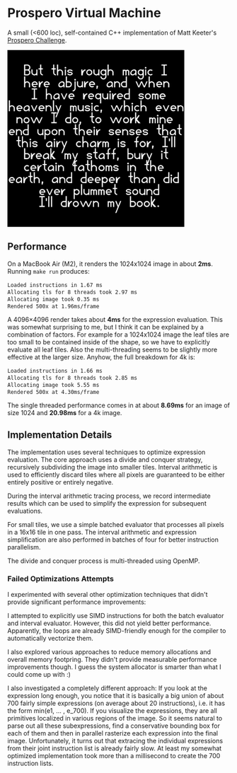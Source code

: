 # Prospero Virtual Machine

A small (<600 loc), self-contained C++ implementation of Matt Keeter's [Prospero Challenge](https://www.mattkeeter.com/projects/prospero/). 

<img src="out_4k.png" alt="4K Render" width="400">

## Performance

On a MacBook Air (M2), it renders the 1024x1024 image in about **2ms**. Running `make run` produces:

```
Loaded instructions in 1.67 ms
Allocating tls for 8 threads took 2.97 ms
Allocating image took 0.35 ms
Rendered 500x at 1.96ms/frame
```

A 4096×4096 render takes about **4ms** for the expression evaluation. This was somewhat surprising to me, but 
I think it can be explained by a combination of factors. For example for a 1024x1024 image the leaf tiles
are too small to be contained inside of the shape, so we have to explicitly evaluate all leaf tiles. 
Also the multi-threading seems to be slightly more effective at the larger size.
Anyhow, the full breakdown for 4k is:

```
Loaded instructions in 1.66 ms
Allocating tls for 8 threads took 2.85 ms
Allocating image took 5.55 ms
Rendered 500x at 4.30ms/frame
```

The single threaded performance comes in at about **8.69ms** for an image of size 1024 and **20.98ms** for a 4k image.

## Implementation Details

The implementation uses several techniques to optimize expression evaluation. The core approach uses a divide and conquer strategy, recursively subdividing the image into smaller tiles. Interval arithmetic is used to efficiently discard tiles where all pixels are guaranteed to be either entirely positive or entirely negative.

During the interval arithmetic tracing process, we record intermediate results which can be used to simplify the expression for subsequent evaluations.

For small tiles, we use a simple batched evaluator that processes all pixels in a 16x16 tile in one pass. The interval arithmetic and expression simplification are also performed in batches of four for better instruction parallelism.

The divide and conquer process is multi-threaded using OpenMP.

### Failed Optimizations Attempts

I experimented with several other optimization techniques that didn't provide significant performance improvements:

I attempted to explicitly use SIMD instructions for both the batch evaluator and interval evaluator. However, this
did not yield better performance. Apparently, the loops are already SIMD-friendly enough for the compiler to 
automatically vectorize them.

I also explored various approaches to reduce memory allocations and overall memory footpring. 
They didn't provide measurable performance improvements though. I guess the system allocator 
is smarter than what I could come up with :)

I also investigated a completely different approach: If you look at the expression long enough, you notice that it is 
basically a big union of about 700 fairly simple expressions (on average about 20 instructions), i.e. it has 
the form min(e1, ... , e_700). 
If you visualize the expressions, they are all primitives localized in various regions of the image. 
So it seems natural to parse out all these subexpressions, find a conservative bounding box for each of 
them and then in parallel rasterize each expression into the final image.
Unfortunately, it turns out that extracing the individual expressions from their joint instruction list is already
fairly slow. At least my somewhat optimized implementation took more than a millisecond to create the 
700 instruction lists.